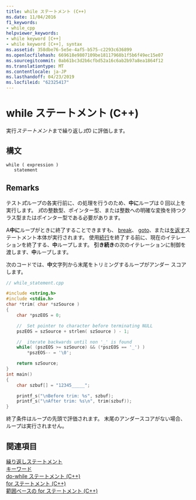 ```yaml
---
title: while ステートメント (C++)
ms.date: 11/04/2016
f1_keywords:
- while_cpp
helpviewer_keywords:
- while keyword [C++]
- while keyword [C++], syntax
ms.assetid: 358dbe76-5e5e-4af5-b575-c2293c636899
ms.openlocfilehash: 669618e9807109be18117968b1f5b6f49ec15e07
ms.sourcegitcommit: 0ab61bc3d2b6cfbd52a16c6ab2b97a8ea1864f12
ms.translationtype: MT
ms.contentlocale: ja-JP
ms.lasthandoff: 04/23/2019
ms.locfileid: "62325417"
---
```

# <a name="while-statement-c"></a>while ステートメント (C++)

実行*ステートメント*まで繰り返し*式*0 に評価します。

## <a name="syntax"></a>構文

```
while ( expression )
   statement
```

## <a name="remarks"></a>Remarks

テスト*式*ループの各実行前に、の処理を行うのため、**中に**ループは 0 回以上を実行します。 *式*の整数型、ポインター型、または整数への明確な変換を持つクラス型またはポインター型である必要があります。

A**中に**ループがときに終了することできますも、 [break](../cpp/break-statement-cpp.md)、 [goto](../cpp/goto-statement-cpp.md)、または[を返す](../cpp/return-statement-cpp.md)ステートメント本体が実行されます。 使用[続行](../cpp/continue-statement-cpp.md)を終了する前に、現在のイテレーションを終了する、**中**ループします。 **引き続き**の次のイテレーションに制御を渡します、**中**ループします。

次のコードでは、**中**文字列から末尾をトリミングするループがアンダー スコアします。

```cpp
// while_statement.cpp

#include <string.h>
#include <stdio.h>
char *trim( char *szSource )
{
    char *pszEOS = 0;

    //  Set pointer to character before terminating NULL
    pszEOS = szSource + strlen( szSource ) - 1;

    //  iterate backwards until non '_' is found
    while( (pszEOS >= szSource) && (*pszEOS == '_') )
        *pszEOS-- = '\0';

    return szSource;
}
int main()
{
    char szbuf[] = "12345_____";

    printf_s("\nBefore trim: %s", szbuf);
    printf_s("\nAfter trim: %s\n", trim(szbuf));
}
```

終了条件はループの先頭で評価されます。 末尾のアンダースコアがない場合、ループは実行されません。

## <a name="see-also"></a>関連項目

[繰り返しステートメント](../cpp/iteration-statements-cpp.md)<br/>
[キーワード](../cpp/keywords-cpp.md)<br/>
[do-while ステートメント (C++)](../cpp/do-while-statement-cpp.md)<br/>
[for ステートメント (C++)](../cpp/for-statement-cpp.md)<br/>
[範囲ベースの for ステートメント (C++)](../cpp/range-based-for-statement-cpp.md)